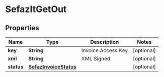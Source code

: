 
# SefazItGetOut

## Properties
Name | Type | Description | Notes
------------ | ------------- | ------------- | -------------
**key** | **String** | Invoice Access Key |  [optional]
**xml** | **String** | XML Signed |  [optional]
**status** | [**SefazInvoiceStatus**](SefazInvoiceStatus.md) |  |  [optional]



